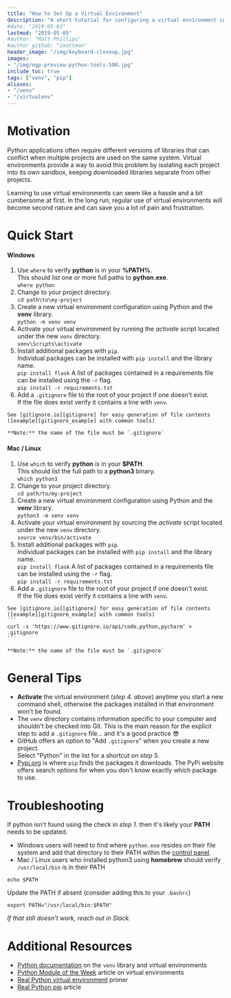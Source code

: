 ```yaml
---
title: "How to Set Up a Virtual Environment"
description: "A short tutorial for configuring a virtual environment in your Python project."
#date: "2019-05-03"
lastmod: "2019-05-05"
#author: "Matt Phillips"
#author_github: "imattman"
header_image: "/img/keyboard-closeup.jpg"
images:
- "/img/ogp-preview-python-tools-500.jpg"
include_toc: true
tags: ["venv", "pip"]
aliases:
- "/venv"
- "/virtualenv"
---
```


# Motivation

Python applications often require different versions of libraries that can conflict when multiple projects are used on the same system.  Virtual environments provide a way to avoid this problem by isolating each project into its own sandbox, keeping downloaded libraries separate from other projects.

Learning to use virtual environments can seem like a hassle and a bit cumbersome at first.  In the long run, regular use of virtual environments will become second nature and can save you a lot of pain and frustration.


# Quick Start

#### Windows

  1. Use `where` to verify **python** is in your **%PATH%**.  
  This should list one or more full paths to **python.exe**.  
    ```
    where python
    ```
  2. Change to your project directory.  
    ```
    cd path\to\my-project
    ```
  3. Create a new virtual environment configuration using Python and the **venv** library.  
    ```
    python -m venv venv
    ```
  4. Activate your virtual environment by running the _activate_ script located under the new `venv` directory.  
    ```
    venv\Scripts\activate
    ```
  5. Install additional packages with `pip`.  
    Individual packages can be installed with `pip install` and the library name.  
    ```
    pip install flask
    ```
    A list of packages contained in a requirements file can be installed using the `-r` flag.  
    ```
    pip install -r requirements.txt
    ```
  6. Add a `.gitignore` file to the root of your project if one doesn't exist.  
    If the file does exist verify it contains a line with `venv`.  
    
    See [gitignore.io][gitignore] for easy generation of file contents ([example][gitignore_example] with common tools)  
    
    **Note:** the name of the file must be `.gitignore`


#### Mac / Linux

  1. Use `which` to verify **python** is in your **$PATH**.  
  This should list the full path to a **python3** binary.  
    ```
    which python3
    ```
  2. Change to your project directory.  
    ```
    cd path/to/my-project
    ```
  3. Create a new virtual environment configuration using Python and the **venv** library.  
    ```
    python3 -m venv venv
    ```
  4. Activate your virtual environment by sourcing the _activate_ script located under the new `venv` directory.  
    ```
    source venv/bin/activate
    ```
  5. Install additional packages with `pip`.  
    Individual packages can be installed with `pip install` and the library name.  
    ```
    pip install flask
    ```
    A list of packages contained in a requirements file can be installed using the `-r` flag.  
    ```
    pip install -r requirements.txt
    ```
  6. Add a `.gitignore` file to the root of your project if one doesn't exist.  
    If the file does exist verify it contains a line with `venv`.  
    
    See [gitignore.io][gitignore] for easy generation of file contents ([example][gitignore_example] with common tools)  
    ```
    curl -s 'https://www.gitignore.io/api/code,python,pycharm' > .gitignore
    ```
    
    **Note:** the name of the file must be `.gitignore`  

# General Tips

  * **Activate** the virtual environment (_step 4. above_) anytime you start a new command shell, otherwise the packages installed in that environment won't be found.
  * The `venv` directory contains information specific to your computer and shouldn't be checked into Git.  This is the main reason for the explicit step to add a `.gitignore` file... and it's a good practice :sunglasses:
  * GitHub offers an option to "Add `.gitignore`" when you create a new project.  
    Select "Python" in the list for a shortcut on _step 5._
  * [Pypi.org](https://pypi.org) is where `pip` finds the packages it downloads.  The PyPi website offers search options for when you don't know exactly which package to use.

# Troubleshooting

If python isn't found using the check in _step 1._ then it's likely your **PATH** needs to be updated.

  * Windows users will need to find where `python.exe` resides on their file system and add that directory to their PATH within the [control panel][win_env_path].
  * Mac / Linux users who installed python3 using **homebrew** should verify `/usr/local/bin` is in their PATH  
  ```
  echo $PATH
  ```  
  Update the PATH if absent (consider adding this to your `.bashrc`)  
  ```
  export PATH="/usr/local/bin:$PATH"
  ```  
  _If that still doesn't work, reach out in Slack._


# Additional Resources

  * [Python documentation][python_docs] on the `venv` library and virtual environments
  * [Python Module of the Week][pmotw] article on virtual environments
  * [Real Python virtual environment][real_python_venv] primer
  * [Real Python pip][real_python_pip] article



[gitignore]: https://www.gitignore.io/
[gitignore_example]: https://www.gitignore.io/api/code,python,pycharm
[win_env_path]: https://www.architectryan.com/2018/03/17/add-to-the-path-on-windows-10/
[python_docs]: https://docs.python.org/3/tutorial/venv.html
[pmotw]: https://pymotw.com/3/venv/
[real_python_venv]: https://realpython.com/python-virtual-environments-a-primer/
[real_python_pip]: https://realpython.com/what-is-pip/

